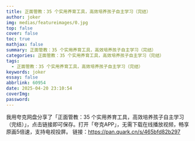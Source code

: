 ```yaml
---
title: 正面管教：35 个实用养育工具，高效培养孩子自主学习（完结）
author: joker
img: medias/featureimages/0.jpg
top: false
cover: false
toc: true
mathjax: false
summary: 正面管教：35 个实用养育工具，高效培养孩子自主学习（完结）
categories: 正面管教：35 个实用养育工具，高效培养孩子自主学习（完结）
tags:
  - 正面管教：35 个实用养育工具，高效培养孩子自主学习（完结）
keywords: joker
essay: false
abbrlink: 60954
date: 2025-04-20 23:10:54
coverImg:
password:
---
```


我用夸克网盘分享了「正面管教：35 个实用养育工具，高效培养孩子自主学习（完结）」，点击链接即可保存。打开「夸克APP」，无需下载在线播放视频，畅享原画5倍速，支持电视投屏。
链接：https://pan.quark.cn/s/465bfd82b297
